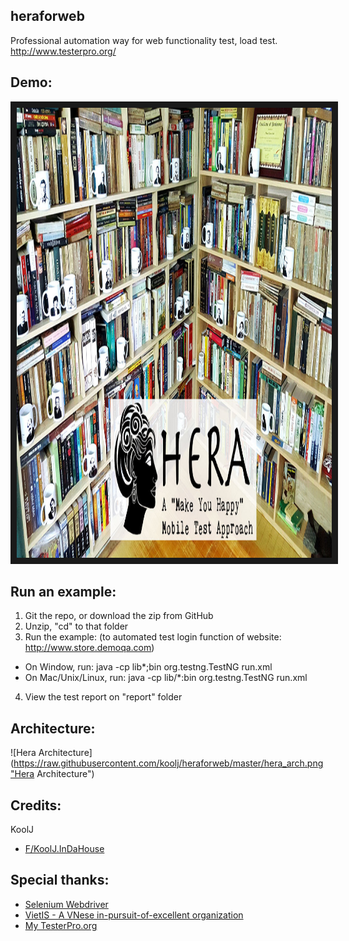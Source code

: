 ## heraforweb
Professional automation way for web functionality test, load test.
http://www.testerpro.org/

## Demo:
<a href="https://www.youtube.com/watch?v=r7AOkVpGV5E" target="_blank"><img src="https://raw.githubusercontent.com/koolj/heraforweb/master/hera_intro_bg.jpg" 
alt="Hera Intro" width="1280" height="720" border="10" /></a>


## Run an example:
1. Git the repo, or download the zip from GitHub
2. Unzip, "cd" to that folder
3. Run the example: (to automated test login function of website: http://www.store.demoqa.com)
* On Window, run: java -cp lib\*;bin org.testng.TestNG run.xml
* On Mac/Unix/Linux, run: java -cp lib/*:bin org.testng.TestNG run.xml
4. View the test report on "report" folder

## Architecture:
![Hera Architecture](https://raw.githubusercontent.com/koolj/heraforweb/master/hera_arch.png"Hera Architecture")

## Credits:
KoolJ
+ [F/KoolJ.InDaHouse](https://www.facebook.com/KoolJ.InDaHouse)

## Special thanks:
+ [Selenium Webdriver](http://www.seleniumhq.org/projects/webdriver/)
+ [VietIS - A VNese in-pursuit-of-excellent organization](http://vietis.com.vn/)
+ [My TesterPro.org](http://www.testerpro.org/)
